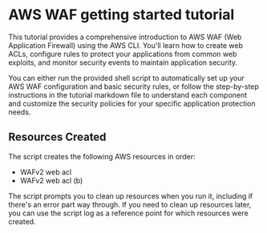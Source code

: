 # AWS WAF getting started tutorial

This tutorial provides a comprehensive introduction to AWS WAF (Web Application Firewall) using the AWS CLI. You'll learn how to create web ACLs, configure rules to protect your applications from common web exploits, and monitor security events to maintain application security.

You can either run the provided shell script to automatically set up your AWS WAF configuration and basic security rules, or follow the step-by-step instructions in the tutorial markdown file to understand each component and customize the security policies for your specific application protection needs.

## Resources Created

The script creates the following AWS resources in order:

- WAFv2 web acl
- WAFv2 web acl (b)

The script prompts you to clean up resources when you run it, including if there's an error part way through. If you need to clean up resources later, you can use the script log as a reference point for which resources were created.